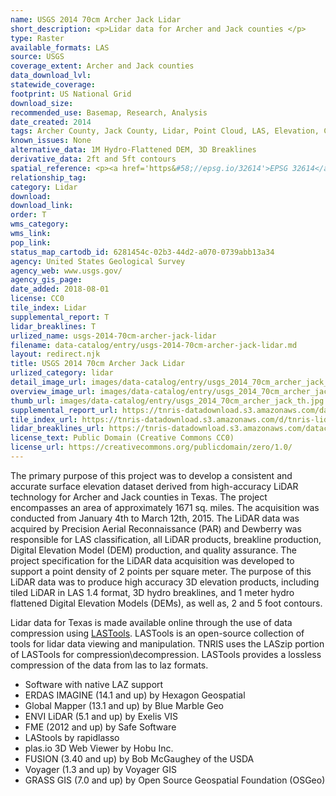 ```yaml
---
name: USGS 2014 70cm Archer Jack Lidar
short_description: <p>Lidar data for Archer and Jack counties </p>
type: Raster
available_formats: LAS
source: USGS
coverage_extent: Archer and Jack counties
data_download_lvl:
statewide_coverage:
footprint: US National Grid
download_size:
recommended_use: Basemap, Research, Analysis
date_created: 2014
tags: Archer County, Jack County, Lidar, Point Cloud, LAS, Elevation, County, Historical
known_issues: None
alternative_data: 1M Hydro-Flattened DEM, 3D Breaklines
derivative_data: 2ft and 5ft contours
spatial_reference: <p><a href='https&#58;//epsg.io/32614'>EPSG 32614</a></p>
relationship_tag:
category: Lidar
download:
download_link:
order: T
wms_category:
wms_link:
pop_link:
status_map_cartodb_id: 6281454c-02b3-44d2-a070-0739abb13a34
agency: United States Geological Survey
agency_web: www.usgs.gov/
agency_gis_page:
date_added: 2018-08-01
license: CC0
tile_index: Lidar
supplemental_report: T
lidar_breaklines: T
urlized_name: usgs-2014-70cm-archer-jack-lidar
filename: data-catalog/entry/usgs-2014-70cm-archer-jack-lidar.md
layout: redirect.njk
title: USGS 2014 70cm Archer Jack Lidar
urlized_category: lidar
detail_image_url: images/data-catalog/entry/usgs_2014_70cm_archer_jack_detail.jpg
overview_image_url: images/data-catalog/entry/usgs_2014_70cm_archer_jack_overview.jpg
thumb_url: images/data-catalog/entry/usgs_2014_70cm_archer_jack_th.jpg
supplemental_report_url: https://tnris-datadownload.s3.amazonaws.com/datacatalog/supplemental_reports/usgs_2014_70cm_archer_jack_supplementalreport.zip
tile_index_url: https://tnris-datadownload.s3.amazonaws.com/d/tnris-lidar/state/tx/tnris-lidar_tx.zip
lidar_breaklines_url: https://tnris-datadownload.s3.amazonaws.com/datacatalog/lidar_breaklines/usgs_2014_70cm_archer_jack_breaklines.zip
license_text: Public Domain (Creative Commons CC0)
license_url: https://creativecommons.org/publicdomain/zero/1.0/
---
```


The primary purpose of this project was to develop a consistent and accurate surface elevation dataset derived from high-accuracy LiDAR technology for Archer and Jack counties in Texas. The project encompasses an area of approximately 1671 sq. miles. The acquisition was conducted from January 4th to March 12th, 2015. The LiDAR data was acquired by Precision Aerial Reconnaissance (PAR) and Dewberry was responsible for LAS classification, all LiDAR products, breakline production, Digital Elevation Model (DEM) production, and quality assurance. The project specification for the LiDAR data acquisition was developed to support a point density of 2 points per square meter. The purpose of this LiDAR data was to produce high accuracy 3D elevation products, including tiled LiDAR in LAS 1.4 format, 3D hydro breaklines, and 1 meter hydro flattened Digital Elevation Models (DEMs), as well as, 2 and 5 foot contours.                      

Lidar data for Texas is made available online through the use of data compression using [LASTools](https://rapidlasso.com/lastools/). LASTools is an open-source collection of tools for lidar data viewing and manipulation. TNRIS uses the LASzip portion of LASTools for compression\decompression. LASTools provides a lossless compression of the data from las to laz formats.

- Software with native LAZ support
- ERDAS IMAGINE (14.1 and up) by Hexagon Geospatial
- Global Mapper (13.1 and up) by Blue Marble Geo
- ENVI LiDAR (5.1 and up) by Exelis VIS
- FME (2012 and up) by Safe Software
- LAStools by rapidlasso
- plas.io 3D Web Viewer by Hobu Inc.
- FUSION (3.40 and up) by Bob McGaughey of the USDA
- Voyager (1.3 and up) by Voyager GIS
- GRASS GIS (7.0 and up) by Open Source Geospatial Foundation (OSGeo)
